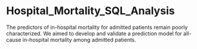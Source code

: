 # Hospital_Mortality_SQL_Analysis
The predictors of in-hospital mortality for admitted patients remain poorly characterized. We aimed to develop and validate a prediction model for all-cause in-hospital mortality among admitted patients.
